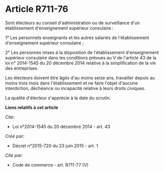 # Article R711-76

Sont électeurs au conseil d'administration ou de surveillance d'un établissement d'enseignement supérieur consulaire :

1° Les personnels enseignants et les autres salariés de l'établissement d'enseignement supérieur consulaire ;

2° Les personnes mises à la disposition de l'établissement d'enseignement supérieur consulaire dans les conditions prévues au
V de l'article 43 de la loi n° 2014-1545 du 20 décembre 2014 relative à la simplification de la vie des entreprises.

Les électeurs doivent être âgés d'au moins seize ans, travailler depuis au moins trois mois dans l'établissement et ne faire
l'objet d'aucune interdiction, déchéance ou incapacité relative à leurs droits civiques.

La qualité d'électeur s'apprécie à la date du scrutin.

**Liens relatifs à cet article**

_Cite_:

  - Loi n°2014-1545 du 20 décembre 2014 - art. 43

_Créé par_:

  - Décret n°2015-720 du 23 juin 2015 - art. 1

_Cité par_:

  - Code de commerce - art. R711-77 (V)
